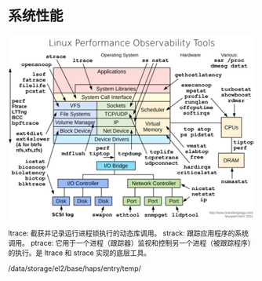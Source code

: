 # 系统性能

![系统性能工具](img/linux_observability_tools.png)


ltrace: 截获并记录运行进程锁执行的动态库调用。
strack: 跟踪应用程序的系统调用。
ptrace: 它用于一个进程（跟踪器）监视和控制另一个进程（被跟踪程序）的执行。是 ltrace 和 strace 实现的底层工具。


/data/storage/el2/base/haps/entry/temp/

